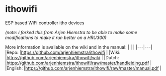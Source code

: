 # ithowifi
ESP based WiFi controller itho devices

*(note: I forked this from Arjen Hiemstra to be able to make some modifications to make it run better on a HRU300)*

More information is available on the wiki and in the manual:
|  |  |
|---|---|
|Repo:  |https://github.com/arjenhiemstra/ithowifi  |
|Wiki:  |https://github.com/arjenhiemstra/ithowifi/wiki  |
|Dutch:  |https://github.com/arjenhiemstra/ithowifi/raw/master/handleiding.pdf  |
|English:  |https://github.com/arjenhiemstra/ithowifi/raw/master/manual.pdf  |



